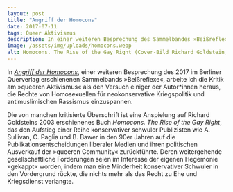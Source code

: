 ```yaml
---
layout: post
title: "Angriff der Homocons"
date: 2017-07-11
tags: Queer Aktivismus
description: In einer weiteren Besprechung des Sammelbandes »Beißreflexe«, der 2017 im Berliner Querverlag erschien, arbeite ich die Kritik am »queeren Aktivismus« als den Versuch einiger der Autor*innen heraus, die Rechte von Homosexuellen für neokonservative Kriegspolitik und antimuslimischen Rassismus zu instrumentalisieren.
image: /assets/img/uploads/homocons.webp
alt: Homocons. The Rise of the Gay Right (Cover-Bild Richard Goldstein, 2003)
---
```


In [*Angriff der Homocons*](https://kritisch-lesen.de/rezension/angriff-der-homocons), einer weiteren Besprechung des 2017 im Berliner Querverlag erschienenen Sammelbands »Beißreflexe«, arbeite ich die Kritik am »queeren Aktivismus« als den Versuch einiger der Autor*innen heraus, die Rechte von Homosexuellen für neokonservative Kriegspolitik und antimuslimischen Rassismus einzuspannen.

Die von manchen kritisierte Überschrift ist eine Anspielung auf Richard Goldsteins 2003 erschienenes Buch *Homocons. The Rise of the Gay Right*, das den Aufstieg einer Reihe konservativer schwuler Publizisten wie A. Sullivan, C. Paglia und B. Bawer in den 90er Jahren auf die Publikationsentscheidungen liberaler Medien und ihren politischen Ausverkauf der »queeren Community« zurückführte. Deren weitergehende gesellschaftliche Forderungen seien im Interesse der eigenen Hegemonie »gekappt« worden, indem man eine Minderheit konservativer Schwuler in den Vordergrund rückte, die nichts mehr als das Recht zu Ehe und Kriegsdienst verlangte.